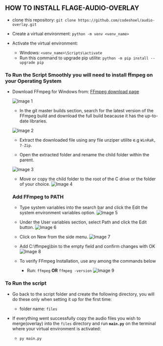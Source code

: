 ## HOW TO INSTALL FLAGE-AUDIO-OVERLAY

- clone this repository:
    `git clone https://github.com/codeshoel/audio-overlay.git`

- Create a virtual environment: 
    `python -m venv <venv_name>`

- Activate the virtual environment:
    - Windows: `<venv_name>\Scripts\activate`
    - Run this command to upgrade pip utilite: `python -m pip install --upgrade pip`

### To Run the Script Smoothly you will need to install ffmpeg on your Operating System
- Download FFmpeg for Windows from: [FFmpeg download page](https://ffmpeg.org/download.html)

    ![Image 1](https://phoenixnap.com/kb/wp-content/uploads/2022/10/choose-build-from-gyan.png)

    - In the git master builds section, search for the latest version of the FFmpeg build and download the full build beacause it has the up-to-date libraries.

    ![Image 2](https://phoenixnap.com/kb/wp-content/uploads/2022/10/downloading-the-full-build.png)

    - Extract the downloaded file using any file unziper utilite e.g `WinRaR, 7-Zip`.

    - Open the extracted folder and rename the child folder within the parent.

    ![Image 3](https://phoenixnap.com/kb/wp-content/uploads/2022/10/renaming-a-file.png)

    - Move or copy the child folder to the root of the C drive or the folder of your choice.
    ![Image 4](https://phoenixnap.com/kb/wp-content/uploads/2022/10/mover-ffmpeg-folder-to-c-drive-1.png)

    ### **Add FFmpeg to PATH**
    - Type system variables into the search bar and click the Edit the system environment variables option.
    ![Image 5](https://phoenixnap.com/kb/wp-content/uploads/2022/10/choose-system-variables.png)

    - Under the User variables section, select Path and click the Edit button.
    ![Image 6](https://phoenixnap.com/kb/wp-content/uploads/2022/10/choose-path.png)

    - Click on New from the side menu.
    ![Image 7](https://phoenixnap.com/kb/wp-content/uploads/2022/10/add-new-variable.png)

    - Add C:\ffmpeg\bin to the empty field and confirm changes with OK
    ![Image 8](https://phoenixnap.com/kb/wp-content/uploads/2022/10/adding-ffmpeg-variable.png)

    - To verify FFmpeg Installation, use any among the commands below
        - Run: `ffmpeg` **OR** `ffmpeg -version`
        ![Image 9](https://phoenixnap.com/kb/wp-content/uploads/2022/10/ffmpeg-version-command-prompt-output.png)

### To Run the script
-   Go back to the script folder and create the following directory, you will do these only when setting it up for the first time:
    - folder name: `files`

-   If everything went successfully copy the audio files you wish to merge(overlay) into the `files` directory and run **`main.py`** on the terminal where your virtual environment is activated:
    - `py main.py`

